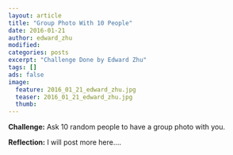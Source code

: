 ```yaml
---
layout: article
title: "Group Photo With 10 People"
date: 2016-01-21
author: edward_zhu
modified:
categories: posts
excerpt: "Challenge Done by Edward Zhu"
tags: []
ads: false
image:
  feature: 2016_01_21_edward_zhu.jpg
  teaser: 2016_01_21_edward_zhu.jpg
  thumb:
---
```


**Challenge:** Ask 10 random people to have a group photo with you.


**Reflection:** I will post more here....